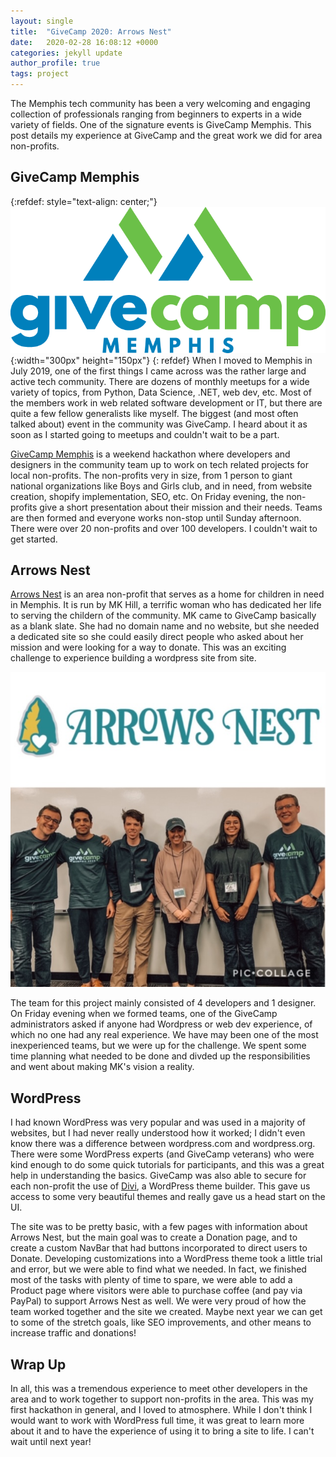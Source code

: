 ```yaml
---
layout: single
title:  "GiveCamp 2020: Arrows Nest"
date:   2020-02-28 16:08:12 +0000
categories: jekyll update
author_profile: true
tags: project
---
```


The Memphis tech community has been a very welcoming and engaging collection of professionals ranging from beginners to experts in a wide variety of fields. One of the signature events is GiveCamp Memphis. This post details my experience at GiveCamp and the great work we did for area non-profits. 

## GiveCamp Memphis
{:refdef: style="text-align: center;"}
![Android](/assets/images/givecamp-memphis-logo.png){:width="300px" height="150px"}
{: refdef}
When I moved to Memphis in July 2019, one of the first things I came across was the rather large and active tech community. There are dozens of monthly meetups for a wide variety of topics, from Python, Data Science, .NET, web dev, etc. Most of the members work in web related software development or IT, but there are quite a few fellow generalists like myself. The biggest (and most often talked about) event in the community was GiveCamp. I heard about it as soon as I started going to meetups and couldn't wait to be a part.

[GiveCamp Memphis](https://www.givecampmemphis.org/) is a weekend hackathon where developers and designers in the community team up to work on tech related projects for local non-profits. The non-profits very in size, from 1 person to giant national organizations like Boys and Girls club, and in need, from website creation, shopify implementation, SEO, etc. On Friday evening, the non-profits give a short presentation about their mission and their needs. Teams are then formed and everyone works non-stop until Sunday afternoon. There were over 20 non-profits and over 100 developers. I couldn't wait to get started.

## Arrows Nest

[Arrows Nest](https://arrowsnest.org/) is an area non-profit that serves as a home for children in need in Memphis. It is run by MK Hill, a terrific woman who has dedicated her life to serving the childern of the community. MK came to GiveCamp basically as a blank slate. She had no domain name and no website, but she needed a dedicated site so she could easily direct people who asked about her mission and were looking for a way to donate. This was an exciting challenge to experience building a wordpress site from site.

![TheTeam](/assets/images/ArrowsNest-team.jpeg) 

The team for this project mainly consisted of 4 developers and 1 designer. On Friday evening when we formed teams, one of the GiveCamp administrators asked if anyone had Wordpress or web dev experience, of which no one had any real experience. We have may been one of the most inexperienced teams, but we were up for the challenge. We spent some time planning what needed to be done and divded up the responsibilities and went about making MK's vision a reality.


## WordPress 

I had known WordPress was very popular and was used in a majority of websites, but I had never really understood how it worked; I didn't even know there was a difference between wordpress.com and wordpress.org. There were some WordPress experts (and GiveCamp veterans) who were kind enough to do some quick tutorials for participants, and this was a great help in understanding the basics. GiveCamp was also able to secure for each non-profit the use of [Divi](https://www.elegantthemes.com/gallery/divi/), a WordPress theme builder. This gave us access to some very beautiful themes and really gave us a head start on the UI. 

The site was to be pretty basic, with a few pages with information about Arrows Nest, but the main goal was to create a Donation page, and to create a custom NavBar that had buttons incorporated to direct users to Donate. Developing customizations into a WordPress theme took a little trial and error, but we were able to find what we needed. In fact, we finished most of the tasks with plenty of time to spare, we were able to add a Product page where visitors were able to purchase coffee (and pay via PayPal) to support Arrows Nest as well. We were very proud of how the team worked together and the site we created. Maybe next year we can get to some of the stretch goals, like SEO improvements, and other means to increase traffic and donations!

## Wrap Up
In all, this was a tremendous experience to meet other developers in the area and to work together to support non-profits in the area. This was my first hackathon in general, and I loved to atmosphere. While I don't think I would want to work with WordPress full time, it was great to learn more about it and to have the experience of using it to bring a site to life. I can't wait until next year!


